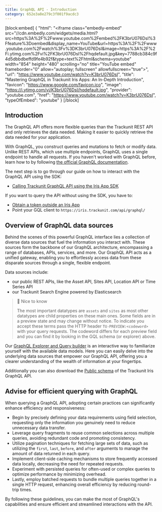 ```yaml
---
title: GraphQL API - Introduction
category: 652e3a8e279c3f001f9acdc3
---
```


[block:embed]
{
  "html": "<iframe class=\"embedly-embed\" src=\"//cdn.embedly.com/widgets/media.html?src=https%3A%2F%2Fwww.youtube.com%2Fembed%2FK3brU076DsI%3Ffeature%3Doembed&display_name=YouTube&url=https%3A%2F%2Fwww.youtube.com%2Fwatch%3Fv%3DK3brU076DsI&image=https%3A%2F%2Fi.ytimg.com%2Fvi%2FK3brU076DsI%2Fhqdefault.jpg&key=7788cb384c9f4d5dbbdbeffd9fe4b92f&type=text%2Fhtml&schema=youtube\" width=\"854\" height=\"480\" scrolling=\"no\" title=\"YouTube embed\" frameborder=\"0\" allow=\"autoplay; fullscreen\" allowfullscreen=\"true\"></iframe>",
  "url": "https://www.youtube.com/watch?v=K3brU076DsI",
  "title": "Mastering GraphQL in Trackunit Iris Apps: An In-Depth Introduction",
  "favicon": "https://www.google.com/favicon.ico",
  "image": "https://i.ytimg.com/vi/K3brU076DsI/hqdefault.jpg",
  "provider": "youtube.com",
  "href": "https://www.youtube.com/watch?v=K3brU076DsI",
  "typeOfEmbed": "youtube"
}
[/block]

## Introduction

The GraphQL API offers more flexible queries than the Trackunit REST API and only retrieves the data needed. Making it easier to quickly retrieve the data needed for your application.

With GraphQL, you construct queries and mutations to fetch or modify data. Unlike REST APIs, which use multiple endpoints, GraphQL uses a single endpoint to handle all requests. If you haven't worked with GraphQL before, learn how to by following [the official GraphQL documentation](https://graphql.org/learn/).

The next step is to go through our guide on how to interact with the GraphQL API using the SDK: 
- [Calling Trackunit GraphQL API using the Iris App SDK](https://developers.trackunit.com/docs/graphql-api)

If you want to query the API without using the SDK, you have to:
- [Obtain a token outside an Iris App](https://developers.trackunit.com/reference/access-token)
- Point your GQL client to ```https://iris.trackunit.com/api/graphql/```


## Overview of GraphQL data sources

Behind the scenes of this powerful GraphQL interface lies a collection of diverse data sources that fuel the information you interact with. These sources form the backbone of our GraphQL architecture, encompassing a range of databases, APIs, services, and more. Our GraphQL API acts as a unified gateway, enabling you to effortlessly access data from these disparate sources through a single, flexible endpoint. 

Data sources include:

- our public REST APIs, like the Asset API, Sites API, Location API or Time Series API
- our Trackunit Search Engine powered by Elasticsearch

> 📘 Nice to know
>
> The most important datatypes are `assets` and `sites` as most other datatypes are child properties on these main ones.
Some fields are in a preview state and may change without notice.
To indicate you accept these terms pass the HTTP header `TU-PREVIEW:<codeword>` with your query requests.
The codeword differs for each preview field and you can find it by looking in the GQL schema (or explorer) above.

Our [GraphQL Explorer and Query builder](./graphql-explorer) is an interactive way to familiarize yourself with the available data models. Here you can easily delve into the underlying data sources that empower our GraphQL API, offering you a clearer understanding of the wealth of information at your fingertips.

Additionally you can also download the [Public schema](https://apps.iris.trackunit.com/graphql-public-viewer/schema.gql) of the Trackunit Iris GraphQL API.

## Advise for efficient querying with GraphQL

When querying a GraphQL API, adopting certain practices can significantly enhance efficiency and responsiveness: 

- Begin by precisely defining your data requirements using field selection, requesting only the information you genuinely need to reduce unnecessary data transfer. 
- Leverage query fragments to reuse common selections across multiple queries, avoiding redundant code and promoting consistency. 
- Utilize pagination techniques for fetching large sets of data, such as utilizing the `first`, `last`, `before`, and `after` arguments to manage the amount of data returned in each query.
- Implement client-side caching mechanisms to store frequently accessed data locally, decreasing the need for repeated requests. 
- Experiment with persisted queries for often-used or complex queries to optimize performance by minimizing overhead. 
- Lastly, employ batched requests to bundle multiple queries together in a single HTTP request, enhancing overall efficiency by reducing round-trip times. 

By following these guidelines, you can make the most of GraphQL's capabilities and ensure efficient and streamlined interactions with the API.
